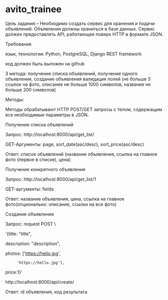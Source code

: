 # avito_trainee
Цель задания – Необходимо создать сервис для хранения и подачи объявлений. Объявления должны храниться в базе данных. Сервис должен предоставлять API, работающее поверх HTTP в формате JSON.
	
Требования

язык, технологии: Python, PostgreSQL, Django REST framework

код должен быть выложен на github

3 метода: получение списка объявлений, получение одного объявления, создание объявления
валидация полей (не больше 3 ссылок на фото, описание не больше 1000 символов, название не больше 200 символов)


Методы:

Методы обрабатывают HTTP POST/GET запросы c телом, содержащим все необходимые параметры в JSON.


Получение списка объявлений

Запрос:
http://localhost:8000/api/get_list/

GET-Аргументы: page, sort_date(asc/desc), sort_price(asc/desc)

Ответ: список объявлений (название объявления, ссылка на главное фото (первое в списке), цена)



Получение конкретного объявления

Запрос:
http://localhost:8000/api/get_list/1

GET-аргументы: fields

Ответ: название объявления, цена, ссылка на главное фото(опционально: описание, ссылки на все фото)



Создание объявления

Запрос:
request POST \ 

'{title: "title", 

description: "description", 

photos: ['https://hello.jpg',

         'https://hello.jpg'],
	 
price:1}'

http://localhost:8000/api/create/

Ответ: id объявления, код результата

